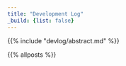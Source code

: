 ```yaml
---
title: "Development Log"
_build: {list: false}
---
```


{{% include "devlog/abstract.md" %}}

{{% allposts %}}
